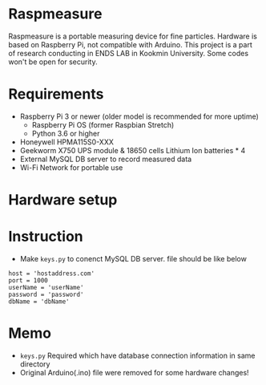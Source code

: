 # Raspmeasure
Raspmeasure is a portable measuring device for fine particles.
Hardware is based on Raspberry Pi, not compatible with Arduino.
This project is a part of research conducting in ENDS LAB in Kookmin University.
Some codes won't be open for security.

# Requirements
* Raspberry Pi 3 or newer (older model is recommended for more uptime)
  * Raspberry Pi OS (former Raspbian Stretch)
  * Python 3.6 or higher
* Honeywell HPMA115S0-XXX
* Geekworm X750 UPS module & 18650 cells Lithium Ion batteries * 4
* External MySQL DB server to record measured data
* Wi-Fi Network for portable use

# Hardware setup


# Instruction
* Make `keys.py` to conenct MySQL DB server. file should be like below
```
host = 'hostaddress.com'
port = 1000
userName = 'userName'
password = 'password'
dbName = 'dbName'
```

# Memo
* `keys.py` Required which have database connection information in same directory 
* Original Arduino(.ino) file were removed for some hardware changes!
